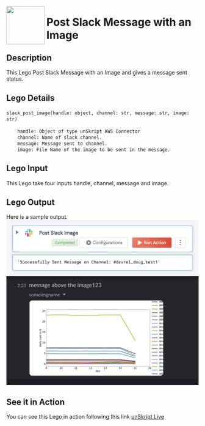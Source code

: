 [<img align="left" src="https://unskript.com/assets/favicon.png" width="100" height="100" style="padding-right: 5px">](https://unskript.com/assets/favicon.png) 
<h1>Post Slack Message with an Image</h1>

## Description
This Lego Post Slack Message with an Image and gives a message sent status.


## Lego Details

    slack_post_image(handle: object, channel: str, message: str, image: str)

        handle: Object of type unSkript AWS Connector
        channel: Name of slack channel.
        message: Message sent to channel.
        image: File Name of the image to be sent in the message.

## Lego Input
This Lego take four inputs handle, channel, message and image.

## Lego Output
Here is a sample output.
<img src="./1.jpg">
<img src="./2.jpg">

## See it in Action
You can see this Lego in action following this link [unSkript Live](https://unskript.com)